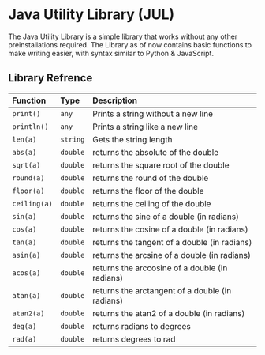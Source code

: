 
#  Java Utility Library (JUL)

The Java Utility Library is a simple library that works without any other preinstallations required. The Library as of now contains basic functions to make writing easier, with syntax similar to Python & JavaScript.

## Library Refrence


| Function | Type     | Description                |
| :-------- | :------- | :------------------------- |
| `print()` | `any` | Prints a string without a new line 
| `println()` | `any` | Prints a string like a new line |
| `len(a)` | `string` | Gets the string length |
| `abs(a)` | `double` | returns the absolute of the double  |
| `sqrt(a)` | `double` | returns the square root of the double |
| `round(a)` | `double` | returns the round of the double |
| `floor(a)` | `double` |returns the floor of the double  |
| `ceiling(a)` | `double` | returns the ceiling of the double |
| `sin(a)` | `double` | returns the sine of a double (in radians) |
| `cos(a)` | `double` | returns the cosine of a double (in radians) |
| `tan(a)` | `double` | returns the tangent of a double (in radians) |
| `asin(a)` | `double` | returns the arcsine of a double (in radians) |
| `acos(a)` | `double` | returns the arccosine of a double (in radians) |
| `atan(a)` | `double` | returns the arctangent of a double (in radians) |
| `atan2(a)` | `double` | returns the atan2 of a double (in radians) |
| `deg(a)` | `double` | returns radians to degrees |
| `rad(a)` | `double` | returns degrees to rad |
